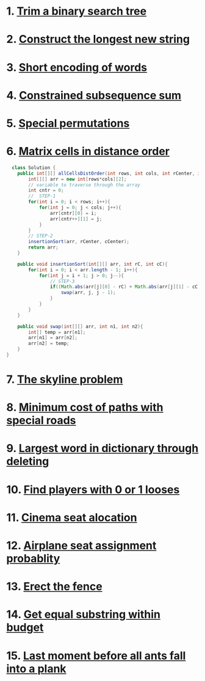 # 1. [Trim a binary search tree](https://leetcode.com/problems/trim-a-binary-search-tree/description/)

# 2. [Construct the longest new string](https://leetcode.com/problems/construct-the-longest-new-string/description/)

# 3. [Short encoding of words](https://leetcode.com/problems/short-encoding-of-words/description/)

# 4. [Constrained subsequence sum](https://leetcode.com/problems/constrained-subsequence-sum/description/)

# 5. [Special permutations](https://leetcode.com/problems/special-permutations/description/)

# 6. [Matrix cells in distance order](https://leetcode.com/problems/matrix-cells-in-distance-order/description/)

```java
  class Solution {
    public int[][] allCellsDistOrder(int rows, int cols, int rCenter, int cCenter) {
        int[][] arr = new int[rows*cols][2];
        // variable to traverse through the array
        int cntr = 0;
        //  STEP-1
        for(int i = 0; i < rows; i++){
            for(int j = 0; j < cols; j++){
                arr[cntr][0] = i;
                arr[cntr++][1] = j;
            } 
        }
        // STEP-2
        insertionSort(arr, rCenter, cCenter);
        return arr;
    }

    public void insertionSort(int[][] arr, int rC, int cC){
        for(int i = 0; i < arr.length - 1; i++){
            for(int j = i + 1; j > 0; j--){
                // STEP-3
                if((Math.abs(arr[j][0] - rC) + Math.abs(arr[j][1] - cC)) < (Math.abs(arr[j - 1][0] - rC) + Math.abs(arr[j - 1][1] - cC))){
                    swap(arr, j, j - 1);
                }
            }
        }
    }

    public void swap(int[][] arr, int n1, int n2){
        int[] temp = arr[n1];
        arr[n1] = arr[n2];
        arr[n2] = temp;
    }
}
```

# 7. [The skyline problem](https://leetcode.com/problems/the-skyline-problem/description/)

# 8. [Minimum cost of paths with special roads](https://leetcode.com/problems/minimum-cost-of-a-path-with-special-roads/description/)

# 9. [Largest word in dictionary through deleting](https://leetcode.com/problems/longest-word-in-dictionary-through-deleting/description/)

# 10. [Find players with 0 or 1 looses](https://leetcode.com/problems/find-players-with-zero-or-one-losses/description/)

# 11. [Cinema seat alocation](https://leetcode.com/problems/cinema-seat-allocation/description/)

# 12. [Airplane seat assignment probablity](https://leetcode.com/problems/airplane-seat-assignment-probability/description/)

# 13. [Erect the fence](https://leetcode.com/problems/erect-the-fence/description/)

# 14. [Get equal substring within budget](https://leetcode.com/problems/get-equal-substrings-within-budget/description/)

# 15. [Last moment before all ants fall into a plank](https://leetcode.com/problems/last-moment-before-all-ants-fall-out-of-a-plank/description/)
